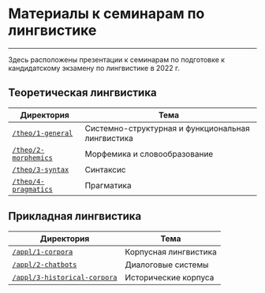 # Материалы к семинарам по лингвистике

---

Здесь расположены презентации к семинарам по подготовке к кандидатскому экзамену по лингвистике в 2022 г.

## Теоретическая лингвистика

| Директория | Тема |
|---|---|
| [`/theo/1-general`](/theo/1-general) | Системно-структурная и функциональная лингвистика |
| [`/theo/2-morphemics`](/theo/2-morphemics) | Морфемика и словообразование |
| [`/theo/3-syntax`](/theo/3-syntax) | Синтаксис |
| [`/theo/4-pragmatics`](/theo/4-pragmatics) | Прагматика |

## Прикладная лингвистика

| Директория | Тема |
|---|---|
| [`/appl/1-corpora`](/appl/1-corpora) | Корпусная лингвистика |
| [`/appl/2-chatbots`](/appl/2-chatbots) | Диалоговые системы |
| [`/appl/3-historical-corpora`](/appl/3-historical-corpora) | Исторические корпуса |
